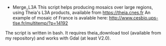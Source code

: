 * Merge_L3A
This script helps producing mosaics over large regions, using Theia's L3A products, available from https://theia.cnes.fr
An example of mosaic of France is avalable here: http://www.cesbio.ups-tlse.fr/multitemp/?p=14192

The script is written in bash.
It requires theia_download tool (available from my repository) and works with Gdal (at least V2.0).
